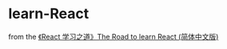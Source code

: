 # learn-React
from the [《React 学习之道》The Road to learn React (简体中文版)](https://github.com/the-road-to-learn-react/the-road-to-learn-react-chinese)

